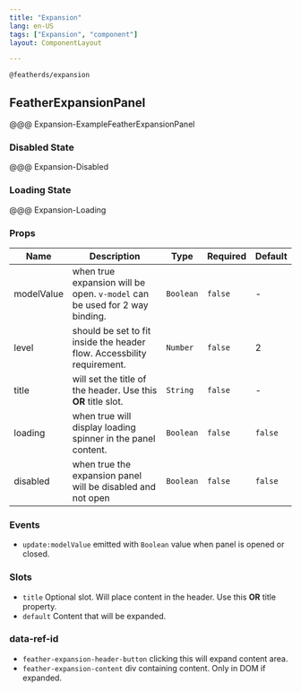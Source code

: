 ```yaml
---
title: "Expansion"
lang: en-US
tags: ["Expansion", "component"]
layout: ComponentLayout

---
```



`@featherds/expansion`

## FeatherExpansionPanel

@@@ Expansion-ExampleFeatherExpansionPanel

### Disabled State

@@@ Expansion-Disabled

### Loading State

@@@ Expansion-Loading


### Props

| Name       | Description                                                                | Type      | Required | Default |
| ---------- | -------------------------------------------------------------------------- | --------- | -------- | ------- |
| modelValue | when true expansion will be open. `v-model` can be used for 2 way binding. | `Boolean` | `false`  | -       |
| level      | should be set to fit inside the header flow. Accessbility requirement.     | `Number`  | `false`  | 2       |
| title      | will set the title of the header. Use this **OR** title slot.              | `String`  | `false`  | -       |
| loading    | when true will display loading spinner in the panel content.               | `Boolean` | `false`  | `false` |
| disabled   | when true the expansion panel will be disabled and not open                | `Boolean` | `false`  | `false` |

### Events

- `update:modelValue` emitted with `Boolean` value when panel is opened or closed.

### Slots

- `title` Optional slot. Will place content in the header. Use this **OR** title property.
- `default` Content that will be expanded.

### data-ref-id

- `feather-expansion-header-button` clicking this will expand content area.
- `feather-expansion-content` div containing content. Only in DOM if expanded.
